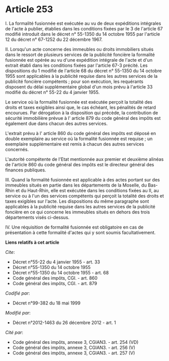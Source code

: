 # Article 253

I. La formalité fusionnée est exécutée au vu de deux expéditions intégrales de l'acte à publier, établies dans les conditions
fixées par le 3 de l'article 67 modifié introduit dans le décret n° 55-1350 du 14 octobre 1955 par l'article 12 du décret n°
67-1252 du 22 décembre 1967. 

II. Lorsqu'un acte concerne des immeubles ou droits immobiliers situés dans le ressort de plusieurs services de la publicité
foncière la formalité fusionnée est opérée au vu d'une expédition intégrale de l'acte et d'un extrait établi dans les
conditions fixées par l'article 67-3 précité. Les dispositions du 1 modifié de l'article 68 du décret n° 55-1350 du 14
octobre 1955 sont applicables à la publicité requise dans les autres services de la publicité foncière compétents ; pour son
exécution, les requérants disposent du délai supplémentaire global d'un mois prévu à l'article 33 modifié du décret n° 55-22
du 4 janvier 1955. 

Le service où la formalité fusionnée est exécutée perçoit la totalité des droits et taxes exigibles ainsi que, le cas
échéant, les pénalités de retard encourues. Par dérogation à la disposition qui précède, la contribution de sécurité
immobilière prévue à l'
article 879 du code général des impôts
est également due dans chacun des autres services. 

L'extrait prévu à l'
article 860 du code général des impôts
est déposé en double exemplaire au service où la formalité fusionnée est requise ; un exemplaire supplémentaire est remis à
chacun des autres services concernés.  

L'autorité compétente de l'Etat mentionnée aux premier et deuxième alinéas de l'article 860 du code général des impôts est le
directeur général des finances publiques. 

III. Quand la formalité fusionnée est applicable à des actes portant sur des immeubles situés en partie dans les départements
de la Moselle, du Bas-Rhin et du Haut-Rhin, elle est exécutée dans les conditions fixées au II, au service ou à l'un des
services compétents qui perçoit la totalité des droits et taxes exigibles sur l'acte. Les dispositions du même paragraphe
sont applicables à la publicité requise dans les autres services de la publicité foncière en ce qui concerne les immeubles
situés en dehors des trois départements visés ci-dessus. 

IV. Une réquisition de formalité fusionnée est obligatoire en cas de présentation à cette formalité d'actes qui y sont soumis
facultativement.

**Liens relatifs à cet article**

_Cite_:

  - Décret n°55-22 du 4 janvier 1955 - art. 33
  - Décret n°55-1350 du 14 octobre 1955
  - Décret n°55-1350 du 14 octobre 1955 - art. 68
  - Code général des impôts, CGI. - art. 860
  - Code général des impôts, CGI. - art. 879

_Codifié par_:

  - Décret n°99-382 du 18 mai 1999

_Modifié par_:

  - Décret n°2012-1463 du 26 décembre 2012 - art. 1

_Cité par_:

  - Code général des impôts, annexe 3, CGIAN3. - art. 254 (VD)
  - Code général des impôts, annexe 3, CGIAN3. - art. 256 (V)
  - Code général des impôts, annexe 3, CGIAN3. - art. 257 (V)
